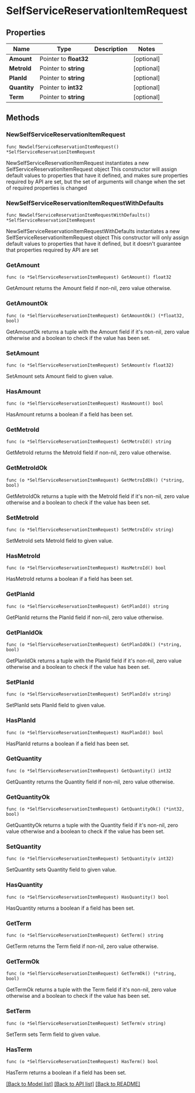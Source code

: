 # SelfServiceReservationItemRequest

## Properties

Name | Type | Description | Notes
------------ | ------------- | ------------- | -------------
**Amount** | Pointer to **float32** |  | [optional] 
**MetroId** | Pointer to **string** |  | [optional] 
**PlanId** | Pointer to **string** |  | [optional] 
**Quantity** | Pointer to **int32** |  | [optional] 
**Term** | Pointer to **string** |  | [optional] 

## Methods

### NewSelfServiceReservationItemRequest

`func NewSelfServiceReservationItemRequest() *SelfServiceReservationItemRequest`

NewSelfServiceReservationItemRequest instantiates a new SelfServiceReservationItemRequest object
This constructor will assign default values to properties that have it defined,
and makes sure properties required by API are set, but the set of arguments
will change when the set of required properties is changed

### NewSelfServiceReservationItemRequestWithDefaults

`func NewSelfServiceReservationItemRequestWithDefaults() *SelfServiceReservationItemRequest`

NewSelfServiceReservationItemRequestWithDefaults instantiates a new SelfServiceReservationItemRequest object
This constructor will only assign default values to properties that have it defined,
but it doesn't guarantee that properties required by API are set

### GetAmount

`func (o *SelfServiceReservationItemRequest) GetAmount() float32`

GetAmount returns the Amount field if non-nil, zero value otherwise.

### GetAmountOk

`func (o *SelfServiceReservationItemRequest) GetAmountOk() (*float32, bool)`

GetAmountOk returns a tuple with the Amount field if it's non-nil, zero value otherwise
and a boolean to check if the value has been set.

### SetAmount

`func (o *SelfServiceReservationItemRequest) SetAmount(v float32)`

SetAmount sets Amount field to given value.

### HasAmount

`func (o *SelfServiceReservationItemRequest) HasAmount() bool`

HasAmount returns a boolean if a field has been set.

### GetMetroId

`func (o *SelfServiceReservationItemRequest) GetMetroId() string`

GetMetroId returns the MetroId field if non-nil, zero value otherwise.

### GetMetroIdOk

`func (o *SelfServiceReservationItemRequest) GetMetroIdOk() (*string, bool)`

GetMetroIdOk returns a tuple with the MetroId field if it's non-nil, zero value otherwise
and a boolean to check if the value has been set.

### SetMetroId

`func (o *SelfServiceReservationItemRequest) SetMetroId(v string)`

SetMetroId sets MetroId field to given value.

### HasMetroId

`func (o *SelfServiceReservationItemRequest) HasMetroId() bool`

HasMetroId returns a boolean if a field has been set.

### GetPlanId

`func (o *SelfServiceReservationItemRequest) GetPlanId() string`

GetPlanId returns the PlanId field if non-nil, zero value otherwise.

### GetPlanIdOk

`func (o *SelfServiceReservationItemRequest) GetPlanIdOk() (*string, bool)`

GetPlanIdOk returns a tuple with the PlanId field if it's non-nil, zero value otherwise
and a boolean to check if the value has been set.

### SetPlanId

`func (o *SelfServiceReservationItemRequest) SetPlanId(v string)`

SetPlanId sets PlanId field to given value.

### HasPlanId

`func (o *SelfServiceReservationItemRequest) HasPlanId() bool`

HasPlanId returns a boolean if a field has been set.

### GetQuantity

`func (o *SelfServiceReservationItemRequest) GetQuantity() int32`

GetQuantity returns the Quantity field if non-nil, zero value otherwise.

### GetQuantityOk

`func (o *SelfServiceReservationItemRequest) GetQuantityOk() (*int32, bool)`

GetQuantityOk returns a tuple with the Quantity field if it's non-nil, zero value otherwise
and a boolean to check if the value has been set.

### SetQuantity

`func (o *SelfServiceReservationItemRequest) SetQuantity(v int32)`

SetQuantity sets Quantity field to given value.

### HasQuantity

`func (o *SelfServiceReservationItemRequest) HasQuantity() bool`

HasQuantity returns a boolean if a field has been set.

### GetTerm

`func (o *SelfServiceReservationItemRequest) GetTerm() string`

GetTerm returns the Term field if non-nil, zero value otherwise.

### GetTermOk

`func (o *SelfServiceReservationItemRequest) GetTermOk() (*string, bool)`

GetTermOk returns a tuple with the Term field if it's non-nil, zero value otherwise
and a boolean to check if the value has been set.

### SetTerm

`func (o *SelfServiceReservationItemRequest) SetTerm(v string)`

SetTerm sets Term field to given value.

### HasTerm

`func (o *SelfServiceReservationItemRequest) HasTerm() bool`

HasTerm returns a boolean if a field has been set.


[[Back to Model list]](../README.md#documentation-for-models) [[Back to API list]](../README.md#documentation-for-api-endpoints) [[Back to README]](../README.md)


